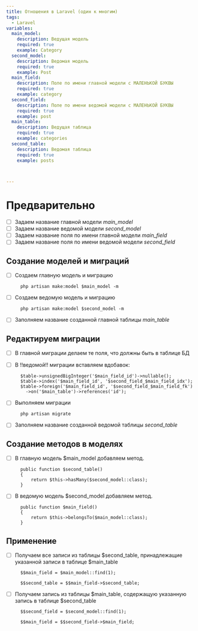 ```yaml
---
title: Отношения в Laravel (один к многим)
tags:
  - Laravel
variables:
  main_model:
    description: Ведущая модель
    required: true
    example: Category
  second_model:
    description: Ведомая модель
    required: true
    example: Post
  main_field:
    description: Поле по имени главной модели с МАЛЕНЬКОЙ БУКВЫ
    required: true
    example: category
  second_field:
    description: Поле по имени ведомой модели с МАЛЕНЬКОЙ БУКВЫ
    required: true
    example: post
  main_table:
    description: Ведущая таблица 
    required: true
    example: categories 
  second_table:
    description: Ведомая таблица
    required: true
    example: posts

    

---
```


# Предварительно
- [ ] Задаем название главной модели <var>main_model</var>
- [ ] Задаем название ведомой модели <var>second_model</var>
- [ ] Задаем название поля по имени главной модели <var>main_field</var>
- [ ] Задаем название поля по имени ведомой модели <var>second_field</var>

## Создание моделей и миграций 

- [ ] Создаем главную модель и миграцию
  ```
    php artisan make:model $main_model -m
  ```

- [ ] Создаем ведомую модель и миграцию
  ```
    php artisan make:model $second_model -m
  ```
- [ ] Заполняем название созданной главной таблицы <var>main_table</var>

## Редактируем миграции

- [ ] В главной миграции делаем те поля, что должны быть в таблице БД 
- [ ] В !!ведомой!! миграции вставляем вдобавок: 

  ```
    $table->unsignedBigInteger('$main_field_id')->nullable();
    $table->index('$main_field_id', '$second_field_$main_field_idx');
    $table->foreign('$main_field_id', '$second_field_$main_field_fk')
      ->on('$main_table')->references('id');
  ```
  
- [ ] Выполняем миграции
  ```
    php artisan migrate
  ```

- [ ] Заполняем название созданной ведомой таблицы <var>second_table</var>

## Создание методов в моделях

- [ ] В главную модель $main_model добавляем метод.
 
  ```
    public function $second_table()
    {
        return $this->hasMany($second_model::class);
    }
  ```
  
- [ ] В ведомую модель $second_model добавляем метод.
  
  ```
    public function $main_field()
    {
        return $this->belongsTo($main_model::class);
    }
  ```

## Применение

- [ ] Получаем все записи из таблицы $second_table, 
  принадлежащие указанной записи в таблице $main_table

  ```
    $$main_field = $main_model::find(1);
  
    $$second_table = $$main_field->$second_table;
  ```

- [ ] Получаем запись из таблицы $main_table,
  содержащую указанную запись в таблице $second_table

  ```
    $$second_field = $second_model::find(1);
  
    $$main_field = $$second_field->$main_field;
  ```